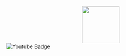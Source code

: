 <div id="header" align="center">
  <img src="https://media.giphy.com/media/JqmupuTVZYaQX5s094/giphy.gif?cid=790b7611kustormtnwdnr8vgrz6x78t0pnlcws97atzjqjx4&ep=v1_gifs_search&rid=giphy.gif&ct=g" width="100"/>
</div>
<div id="badges">
  <img src="https://img.shields.io/badge/Telegram-blue?logo=telegram&logoColor=white&style=for-the-badge" alt="Youtube Badge"/>
</div>


